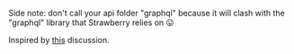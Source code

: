 Side note: don't call your api folder "graphql" because it will clash with the "graphql" library that Strawberry relies on 😛

Inspired by [this](https://github.com/strawberry-graphql/strawberry/discussions/1207) discussion.